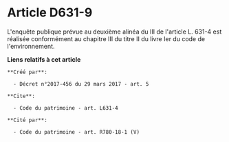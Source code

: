 # Article D631-9

L'enquête publique prévue au deuxième alinéa du III de l'article L. 631-4 est réalisée conformément au chapitre III du titre
II du livre Ier du code de l'environnement.

**Liens relatifs à cet article**

	**Créé par**:

	  - Décret n°2017-456 du 29 mars 2017 - art. 5

	**Cite**:

	  - Code du patrimoine - art. L631-4

	**Cité par**:

	  - Code du patrimoine - art. R780-18-1 (V)

